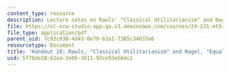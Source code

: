 ```yaml
---
content_type: resource
description: Lecture notes on Rawls' "Classical Utilitarianism" and Nagel's "Equality."
file: https://ol-ocw-studio-app-qa.s3.amazonaws.com/courses/24-231-ethics-fall-2009/5f78de2862aa2e86361192ce93eb64c1_MIT24_231F09_lec19.pdf
file_type: application/pdf
parent_uid: 7c93cd30-4d43-0e79-b3a1-7385c34033a6
resourcetype: Document
title: 'Handout 18: Rawls, "Classical Utilitarianism" and Nagel, "Equality"'
uid: 5f78de28-62aa-2e86-3611-92ce93eb64c1
---
```

